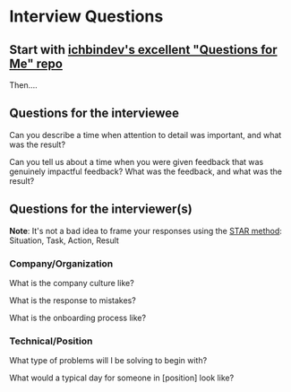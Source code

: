 # Interview Questions

## Start with [ichbindev's excellent "Questions for Me" repo](https://github.com/ichbindev/QuestionsForMe)

Then....

## Questions for the interviewee

Can you describe a time when attention to detail was important, and what was the result?

Can you tell us about a time when you were given feedback that was genuinely impactful feedback? What was the feedback, and what was the result?


## Questions for the interviewer(s)

**Note**: It's not a bad idea to frame your responses using the [STAR method](https://www.thebalancecareers.com/what-is-the-star-interview-response-technique-2061629): Situation, Task, Action, Result

### Company/Organization

What is the company culture like?

What is the response to mistakes?

What is the onboarding process like?

### Technical/Position

What type of problems will I be solving to begin with?

What would a typical day for someone in [position] look like?